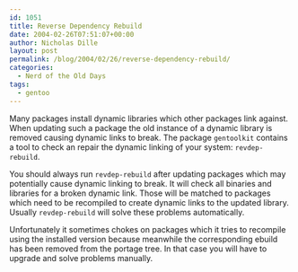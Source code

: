 ```yaml
---
id: 1051
title: Reverse Dependency Rebuild
date: 2004-02-26T07:51:07+00:00
author: Nicholas Dille
layout: post
permalink: /blog/2004/02/26/reverse-dependency-rebuild/
categories:
  - Nerd of the Old Days
tags:
  - gentoo
---
```

Many packages install dynamic libraries which other packages link against. When updating such a package the old instance of a dynamic library is removed causing dynamic links to break. The package `gentoolkit` contains a tool to check an repair the dynamic linking of your system: `revdep-rebuild`.<!--more-->

You should always run `revdep-rebuild` after updating packages which may potentially cause dynamic linking to break. It will check all binaries and libraries for a broken dynamic link. Those will be matched to packages which need to be recompiled to create dynamic links to the updated library. Usually `revdep-rebuild` will solve these problems automatically.

Unfortunately it sometimes chokes on packages which it tries to recompile using the installed version because meanwhile the corresponding ebuild has been removed from the portage tree. In that case you will have to upgrade and solve problems manually.